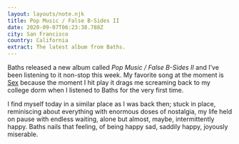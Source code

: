 ```yaml
---
layout: layouts/note.njk
title: Pop Music / False B-Sides II
date: 2020-09-07T06:23:38.788Z
city: San Francisco
country: California
extract: The latest album from Baths.
---
```


Baths released a new album called _Pop Music / False B-Sides II_ and I’ve been listening to it non-stop this week. My favorite song at the moment is [Sex](https://open.spotify.com/track/4VQPuTO98JrKBvcsj60izm?si=WGAQCVWQS3uiXhlhQdtfFQ) because the moment I hit play it drags me screaming back to my college dorm when I listened to Baths for the very first time.

I find myself today in a similar place as I was back then; stuck in place, reminiscing about everything with enormous doses of nostalgia, my life held on pause with endless waiting, alone but almost, maybe, intermittently happy. Baths nails that feeling, of being happy sad, saddily happy, joyously miserable.
